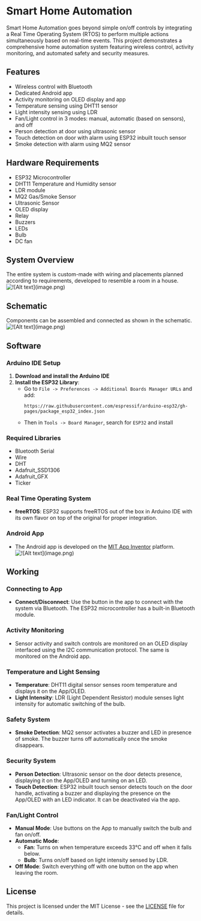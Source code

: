 # Smart Home Automation

Smart Home Automation goes beyond simple on/off controls by integrating a Real Time Operating System (RTOS) to perform multiple actions simultaneously based on real-time events. This project demonstrates a comprehensive home automation system featuring wireless control, activity monitoring, and automated safety and security measures.

## Features
- Wireless control with Bluetooth
- Dedicated Android app
- Activity monitoring on OLED display and app
- Temperature sensing using DHT11 sensor
- Light intensity sensing using LDR
- Fan/Light control in 3 modes: manual, automatic (based on sensors), and off
- Person detection at door using ultrasonic sensor
- Touch detection on door with alarm using ESP32 inbuilt touch sensor
- Smoke detection with alarm using MQ2 sensor

## Hardware Requirements
- ESP32 Microcontroller
- DHT11 Temperature and Humidity sensor
- LDR module
- MQ2 Gas/Smoke Sensor
- Ultrasonic Sensor
- OLED display
- Relay
- Buzzers
- LEDs
- Bulb
- DC fan

## System Overview
The entire system is custom-made with wiring and placements planned according to requirements, developed to resemble a room in a house.
 ![!\[Alt text\](image.png)](Image/Overview.jpg)
## Schematic
Components can be assembled and connected as shown in the schematic.
 ![!\[Alt text\](image.png)](Image/Schematic.jpg)

## Software
### Arduino IDE Setup
1. **Download and install the Arduino IDE**
2. **Install the ESP32 Library**:
   - Go to `File -> Preferences -> Additional Boards Manager URLs` and add: 
     ```
     https://raw.githubusercontent.com/espressif/arduino-esp32/gh-pages/package_esp32_index.json
     ```
   - Then in `Tools -> Board Manager`, search for `ESP32` and install

### Required Libraries
- Bluetooth Serial
- Wire
- DHT
- Adafruit_SSD1306
- Adafruit_GFX
- Ticker

### Real Time Operating System
- **freeRTOS**: ESP32 supports freeRTOS out of the box in Arduino IDE with its own flavor on top of the original for proper integration.

### Android App
- The Android app is developed on the [MIT App Inventor](http://appinventor.mit.edu/) platform.
 ![!\[Alt text\](image.png)](Image/App.jpg)
## Working
### Connecting to App
- **Connect/Disconnect**: Use the button in the app to connect with the system via Bluetooth. The ESP32 microcontroller has a built-in Bluetooth module.

### Activity Monitoring
- Sensor activity and switch controls are monitored on an OLED display interfaced using the I2C communication protocol. The same is monitored on the Android app.

### Temperature and Light Sensing
- **Temperature**: DHT11 digital sensor senses room temperature and displays it on the App/OLED.
- **Light Intensity**: LDR (Light Dependent Resistor) module senses light intensity for automatic switching of the bulb.

### Safety System
- **Smoke Detection**: MQ2 sensor activates a buzzer and LED in presence of smoke. The buzzer turns off automatically once the smoke disappears.

### Security System
- **Person Detection**: Ultrasonic sensor on the door detects presence, displaying it on the App/OLED and turning on an LED.
- **Touch Detection**: ESP32 inbuilt touch sensor detects touch on the door handle, activating a buzzer and displaying the presence on the App/OLED with an LED indicator. It can be deactivated via the app.

### Fan/Light Control
- **Manual Mode**: Use buttons on the App to manually switch the bulb and fan on/off.
- **Automatic Mode**: 
  - **Fan**: Turns on when temperature exceeds 33°C and off when it falls below.
  - **Bulb**: Turns on/off based on light intensity sensed by LDR.
- **Off Mode**: Switch everything off with one button on the app when leaving the room.

## License
This project is licensed under the MIT License - see the [LICENSE](LICENSE) file for details.
